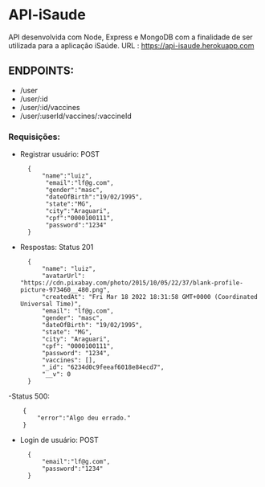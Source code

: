 # API-iSaude

API desenvolvida com Node, Express e MongoDB com a finalidade de ser utilizada para a aplicação iSaúde.
URL : https://api-isaude.herokuapp.com

## ENDPOINTS:

- /user
- /user/:id
- /user/:id/vaccines
- /user/:userId/vaccines/:vaccineId

### Requisições:

- Registrar usuário: POST


		{
		 	"name":"luiz",
			 "email":"lf@g.com",
			 "gender":"masc",
			 "dateOfBirth":"19/02/1995",
			 "state":"MG",
			 "city":"Araguari",
			 "cpf":"0000100111",
			 "password":"1234"
		}
		
		
- Respostas: Status 201


		{
			"name": "luiz",
			"avatarUrl": "https://cdn.pixabay.com/photo/2015/10/05/22/37/blank-profile-picture-973460__480.png",
			"createdAt": "Fri Mar 18 2022 18:31:58 GMT+0000 (Coordinated Universal Time)",
			"email": "lf@g.com",
			"gender": "masc",
			"dateOfBirth": "19/02/1995",
			"state": "MG",
			"city": "Araguari",
			"cpf": "0000100111",
			"password": "1234",
			"vaccines": [],
			"_id": "6234d0c9feeaf6018e84ecd7",
			"__v": 0
		}
		
-Status 500: 

		{
			"error":"Algo deu errado."
		}
		

- Login de usuário: POST


		{
			"email":"lf@g.com",
			"password":"1234"
		}
		



